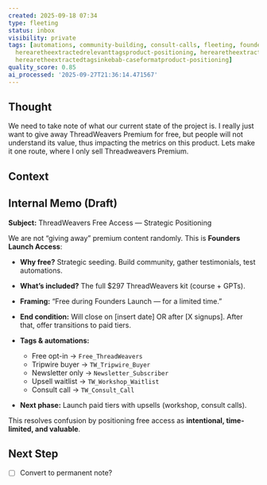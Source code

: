 ```yaml
---
created: 2025-09-18 07:34
type: fleeting
status: inbox
visibility: private
tags: [automations, community-building, consult-calls, fleeting, founders-launch-access,
  herearetheextractedrelevanttagsproduct-positioning, herearetheextractedtagsfounders-launch-access,
  herearetheextractedtagsinkebab-caseformatproduct-positioning]
quality_score: 0.85
ai_processed: '2025-09-27T21:36:14.471567'
---
```

<!--
NOTE: This file uses a static date for validation. For new notes, use:
created: 2025-09-18 07:34
-->

## Thought  
We need to take note of what our current state of the project is. I really just want to give away ThreadWeavers Premium for free, but people will not understand its value, thus impacting the metrics on this product. Lets make it one route, where I only sell Threadweavers Premium. 



## Context  
## Internal Memo (Draft)

**Subject:** ThreadWeavers Free Access — Strategic Positioning

We are not “giving away” premium content randomly. This is **Founders Launch Access**:

- **Why free?** Strategic seeding. Build community, gather testimonials, test automations.
- **What’s included?** The full \$297 ThreadWeavers kit (course + GPTs).
- **Framing:** “Free during Founders Launch — for a limited time.”
- **End condition:** Will close on [insert date] OR after [X signups]. After that, offer transitions to paid tiers.
- **Tags & automations:**
    
    - Free opt-in → `Free_ThreadWeavers`
    - Tripwire buyer → `TW_Tripwire_Buyer`
    - Newsletter only → `Newsletter_Subscriber`
    - Upsell waitlist → `TW_Workshop_Waitlist`
    - Consult call → `TW_Consult_Call`
- **Next phase:** Launch paid tiers with upsells (workshop, consult calls).

This resolves confusion by positioning free access as **intentional, time-limited, and valuable**.

## Next Step  
- [ ] Convert to permanent note?
